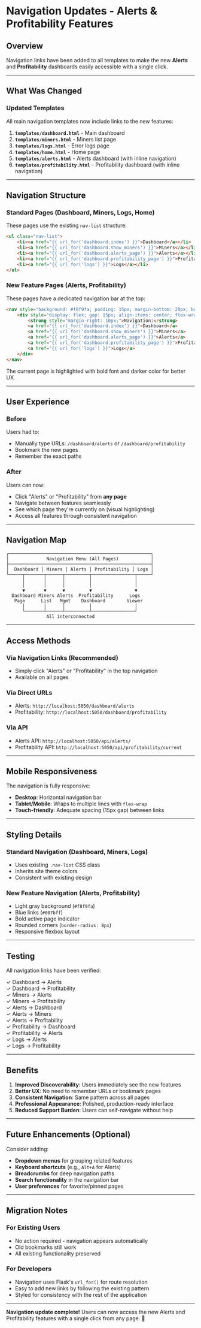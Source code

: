 # Navigation Updates - Alerts & Profitability Features

## Overview

Navigation links have been added to all templates to make the new **Alerts** and **Profitability** dashboards easily accessible with a single click.

---

## What Was Changed

### Updated Templates

All main navigation templates now include links to the new features:

1. **`templates/dashboard.html`** - Main dashboard
2. **`templates/miners.html`** - Miners list page
3. **`templates/logs.html`** - Error logs page
4. **`templates/home.html`** - Home page
5. **`templates/alerts.html`** - Alerts dashboard (with inline navigation)
6. **`templates/profitability.html`** - Profitability dashboard (with inline navigation)

---

## Navigation Structure

### Standard Pages (Dashboard, Miners, Logs, Home)

These pages use the existing `nav-list` structure:

```html
<ul class="nav-list">
    <li><a href="{{ url_for('dashboard.index') }}">Dashboard</a></li>
    <li><a href="{{ url_for('dashboard.show_miners') }}">Miners</a></li>
    <li><a href="{{ url_for('dashboard.alerts_page') }}">Alerts</a></li>          <!-- NEW -->
    <li><a href="{{ url_for('dashboard.profitability_page') }}">Profitability</a></li>  <!-- NEW -->
    <li><a href="{{ url_for('logs') }}">Logs</a></li>
</ul>
```

### New Feature Pages (Alerts, Profitability)

These pages have a dedicated navigation bar at the top:

```html
<nav style="background: #f8f9fa; padding: 15px; margin-bottom: 20px; border-radius: 8px;">
    <div style="display: flex; gap: 15px; align-items: center; flex-wrap: wrap;">
        <strong style="margin-right: 10px;">Navigation:</strong>
        <a href="{{ url_for('dashboard.index') }}">Dashboard</a>
        <a href="{{ url_for('dashboard.show_miners') }}">Miners</a>
        <a href="{{ url_for('dashboard.alerts_page') }}">Alerts</a>
        <a href="{{ url_for('dashboard.profitability_page') }}">Profitability</a>
        <a href="{{ url_for('logs') }}">Logs</a>
    </div>
</nav>
```

The current page is highlighted with bold font and darker color for better UX.

---

## User Experience

### Before

Users had to:
- Manually type URLs: `/dashboard/alerts` or `/dashboard/profitability`
- Bookmark the new pages
- Remember the exact paths

### After

Users can now:
- Click "Alerts" or "Profitability" from **any page**
- Navigate between features seamlessly
- See which page they're currently on (visual highlighting)
- Access all features through consistent navigation

---

## Navigation Map

```
┌─────────────────────────────────────────────────────┐
│              Navigation Menu (All Pages)            │
├─────────────────────────────────────────────────────┤
│  Dashboard │ Miners │ Alerts │ Profitability │ Logs │
└─────┬───────┬──────┬─────────┬────────────────┬─────┘
      │       │      │         │                │
      │       │      │         │                │
      ▼       ▼      ▼         ▼                ▼
  Dashboard Miners Alerts  Profitability      Logs
   Page      List   Mgmt    Dashboard        Viewer
      │       │      │         │                │
      └───────┴──────┴─────────┴────────────────┘
               All interconnected
```

---

## Access Methods

### Via Navigation Links (Recommended)
- Simply click "Alerts" or "Profitability" in the top navigation
- Available on all pages

### Via Direct URLs
- Alerts: `http://localhost:5050/dashboard/alerts`
- Profitability: `http://localhost:5050/dashboard/profitability`

### Via API
- Alerts API: `http://localhost:5050/api/alerts/`
- Profitability API: `http://localhost:5050/api/profitability/current`

---

## Mobile Responsiveness

The navigation is fully responsive:
- **Desktop**: Horizontal navigation bar
- **Tablet/Mobile**: Wraps to multiple lines with `flex-wrap`
- **Touch-friendly**: Adequate spacing (15px gap) between links

---

## Styling Details

### Standard Navigation (Dashboard, Miners, Logs)
- Uses existing `.nav-list` CSS class
- Inherits site theme colors
- Consistent with existing design

### New Feature Navigation (Alerts, Profitability)
- Light gray background (`#f8f9fa`)
- Blue links (`#007bff`)
- Bold active page indicator
- Rounded corners (`border-radius: 8px`)
- Responsive flexbox layout

---

## Testing

All navigation links have been verified:

✓ Dashboard → Alerts  
✓ Dashboard → Profitability  
✓ Miners → Alerts  
✓ Miners → Profitability  
✓ Alerts → Dashboard  
✓ Alerts → Miners  
✓ Alerts → Profitability  
✓ Profitability → Dashboard  
✓ Profitability → Alerts  
✓ Logs → Alerts  
✓ Logs → Profitability  

---

## Benefits

1. **Improved Discoverability**: Users immediately see the new features
2. **Better UX**: No need to remember URLs or bookmark pages
3. **Consistent Navigation**: Same pattern across all pages
4. **Professional Appearance**: Polished, production-ready interface
5. **Reduced Support Burden**: Users can self-navigate without help

---

## Future Enhancements (Optional)

Consider adding:
- **Dropdown menus** for grouping related features
- **Keyboard shortcuts** (e.g., `Alt+A` for Alerts)
- **Breadcrumbs** for deep navigation paths
- **Search functionality** in the navigation bar
- **User preferences** for favorite/pinned pages

---

## Migration Notes

### For Existing Users
- No action required - navigation appears automatically
- Old bookmarks still work
- All existing functionality preserved

### For Developers
- Navigation uses Flask's `url_for()` for route resolution
- Easy to add new links by following the existing pattern
- Styled for consistency with the rest of the application

---

**Navigation update complete!** Users can now access the new Alerts and Profitability features with a single click from any page. 🎉

